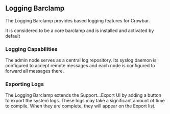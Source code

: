 ## Logging Barclamp 

The Logging Barclamp provides based logging features for Crowbar.

It is considered to be a core barclamp and is installed and activated by default

### Logging Capabilities

The admin node serves as a central log repository. Its syslog daemon is configured to accept remote messages and each node is configured to forward all messages there.

### Exporting Logs

The Logging Barclamp extends the Support...Export UI by adding a button to export the system logs.  These logs may take a significant amount of time to compile.  When they are complete, they will appear on the Export list.
